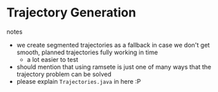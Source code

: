 # Trajectory Generation

notes
- we create segmented trajectories as a fallback in case we don't get smooth, planned trajectories fully working in time
  - a lot easier to test
- should mention that using ramsete is just one of many ways that the trajectory problem can be solved
- please explain `Trajectories.java` in here :P